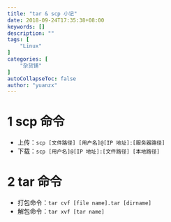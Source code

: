 ```yaml
---
title: "tar & scp 小记"
date: 2018-09-24T17:35:38+08:00
keywords: []
description: ""
tags: [
    "Linux"
]
categories: [
    "杂货铺"
]
autoCollapseToc: false
author: "yuanzx"
---
```


# 1 scp 命令

- 上传：`scp [文件路径] [用户名]@[IP 地址]:[服务器路径]`
- 下载：`scp [用户名]@[IP 地址]:[文件路径] [本地路径]`

# 2 tar 命令

- 打包命令：`tar cvf [file name].tar [dirname]`
- 解包命令：`tar xvf [tar name]`